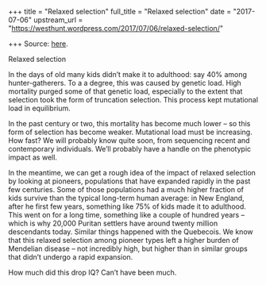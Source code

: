 +++
title = "Relaxed selection"
full_title = "Relaxed selection"
date = "2017-07-06"
upstream_url = "https://westhunt.wordpress.com/2017/07/06/relaxed-selection/"

+++
Source: [here](https://westhunt.wordpress.com/2017/07/06/relaxed-selection/).

Relaxed selection

In the days of old many kids didn’t make it to adulthood: say 40% among
hunter-gatherers. To a a degree, this was caused by genetic load. High
mortality purged some of that genetic load, especially to the extent
that selection took the form of truncation selection. This process kept
mutational load in equilibrium.

In the past century or two, this mortality has become much lower – so
this form of selection has become weaker. Mutational load must be
increasing. How fast? We will probably know quite soon, from sequencing
recent and contemporary individuals. We’ll probably have a handle on the
phenotypic impact as well.

In the meantime, we can get a rough idea of the impact of relaxed
selection by looking at pioneers, populations that have expanded rapidly
in the past few centuries. Some of those populations had a much higher
fraction of kids survive than the typical long-term human average: in
New England, after he first few years, something like 75% of kids made
it to adulthood. This went on for a long time, something like a couple
of hundred years – which is why 20,000 Puritan settlers have around
twenty million descendants today. Similar things happened with the
Quebecois. We know that this relaxed selection among pioneer types left
a higher burden of Mendelian disease – not incredibly high, but higher
than in similar groups that didn’t undergo a rapid expansion.

How much did this drop IQ? Can’t have been much.

